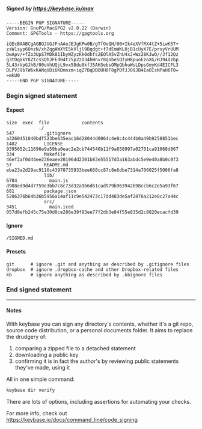 ##### Signed by https://keybase.io/max
```
-----BEGIN PGP SIGNATURE-----
Version: GnuPG/MacGPG2 v2.0.22 (Darwin)
Comment: GPGTools - https://gpgtools.org

iQEcBAABCgAGBQJUGJFnAAoJEJgKPw0B/gTfOoQH/00+Ik4eXVfRX4tZ+5iwK5T+
zsW1syp6OnzN/xhZqgAWXYE5kVljl9Bqdgt+f7dEmWKLHjD1cUyX7E/prsyVrUUM
DwApv/+fZo3UpS7MDk81IbyWZyzKk0dhfs2EOlA5vZhU4xJ+Wz28KJwO//Jf12Qz
g3tOqakY8ZtcsSQhJFEd04t75p2zD34hWnvr8qobeSQTyH8puoEzoXG/HJ94dzbp
5L43rVpGJhB/00oVhUQjL9vx58du8kfJ5AH3ebsOMpQbhuWsLDpsGmyKd4EICFL3
DLPVJ9b7W6xKANqVDi6KDmnzm+iqZ7BqDBOUH0F8gPDfJJO9JB4IaOIsNPaH6T0=
=mkU0
-----END PGP SIGNATURE-----

```

<!-- END SIGNATURES -->

### Begin signed statement 

#### Expect

```
size  exec  file            contents                                                        
            ./                                                                              
547           .gitignore    a3260451040bdf523be635eac16d28044d0064c4e8c4c444b0a49b9258851bec
1482          LICENSE       9395652c11696e9a59ba0eac2e2cb744546b11f9a858997a02701ca91068d867
334           Makefile      46ef2af0d44ee236eaee20196dd2301b83e55517d3a163abdc5e9e40a8b0c0f3
57            README.md     eba23a2d29ac9116c43978735933bee668cc87c8e6dbe7314a706025f5086fa8
              lib/                                                                          
6784            main.js     d908ed9d4d7759e3bb7c8c73d32a9b6d61cad979b963942b98ccb6c2e5a93f67
681           package.json  5286376b64b36b5956a14af11c9e542473c17dd483de5af2876a212e8c27a44c
              src/                                                                          
3451            main.iced   057d8efb245c75e30d0ce286e39f83ee77f2db3e84f55e835d2c8820ecacfd39
```

#### Ignore

```
/SIGNED.md
```

#### Presets

```
git      # ignore .git and anything as described by .gitignore files
dropbox  # ignore .dropbox-cache and other Dropbox-related files    
kb       # ignore anything as described by .kbignore files          
```

<!-- summarize version = 0.0.9 -->

### End signed statement

<hr>

#### Notes

With keybase you can sign any directory's contents, whether it's a git repo,
source code distribution, or a personal documents folder. It aims to replace the drudgery of:

  1. comparing a zipped file to a detached statement
  2. downloading a public key
  3. confirming it is in fact the author's by reviewing public statements they've made, using it

All in one simple command:

```bash
keybase dir verify
```

There are lots of options, including assertions for automating your checks.

For more info, check out https://keybase.io/docs/command_line/code_signing